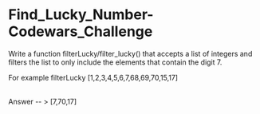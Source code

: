 # Find_Lucky_Number-Codewars_Challenge
Write a function filterLucky/filter_lucky() that accepts a list of integers and filters the list to only include the elements that contain the digit 7.

For example
filterLucky [1,2,3,4,5,6,7,68,69,70,15,17]

<br>
Answer -- > [7,70,17]
